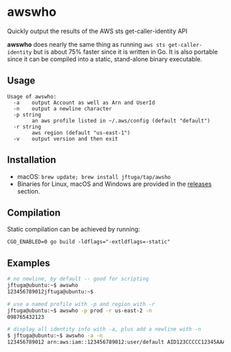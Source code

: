 # awswho
Quickly output the results of the AWS sts get-caller-identity API

**awswho** does nearly the same thing as running `aws sts get-caller-identity` but is about 75% faster since it is written in Go.  It is also portable since it can be compiled
into a static, stand-alone binary executable.

## Usage
```
Usage of awswho:
  -a	output Account as well as Arn and UserId
  -n	output a newline character
  -p string
    	an aws profile listed in ~/.aws/config (default "default")
  -r string
    	aws region (default "us-east-1")
  -v	output version and then exit
```

## Installation

* macOS: `brew update; brew install jftuga/tap/awsho`
* Binaries for Linux, macOS and Windows are provided in the [releases](https://github.com/jftuga/awswho/releases) section.

## Compilation

Static compilation can be achieved by running:

`CGO_ENABLED=0 go build -ldflags="-extldflags=-static"`

## Examples

```bash
# no newline, by default -- good for scripting
jftuga@ubuntu:~$ awswho
123456789012jftuga@ubuntu:~$

# use a named profile with -p and region with -r
jftuga@ubuntu:~$ awswho -p prod -r us-east-2 -n
098765432123

# display all identity info with -a, plus add a newline with -n
$ jftuga@ubuntu:~$ awswho -a -n
123456789012 arn:aws:iam::123456789012:user/default AID123CCCCC12345AAAAA
```
